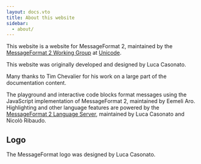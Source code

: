 ```yaml
---
layout: docs.vto
title: About this website
sidebar:
  - about/
---
```


This website is a website for MessageFormat 2, maintained by the
[MessageFormat 2 Working Group](https://github.com/unicode-org/message-format-wg)
at [Unicode](https://www.unicode.org/).

This website was originally developed and designed by Luca Casonato.

Many thanks to Tim Chevalier for his work on a large part of the documentation
content.

The playground and interactive code blocks format messages using the JavaScript
implementation of MessageFormat 2, maintained by Eemeli Aro. Highlighting and
other language features are powered by the
[MessageFormat 2 Language Server](https://github.com/lucacasonato/mf2-tools),
maintained by Luca Casonato and Nicolò Ribaudo.

## Logo

The MessageFormat logo was designed by Luca Casonato.
